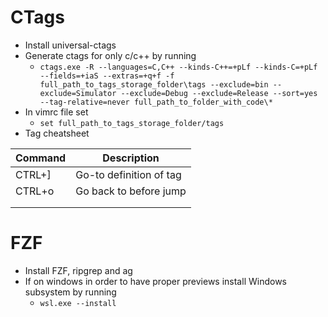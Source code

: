 # CTags
- Install universal-ctags
- Generate ctags for only c/c++ by running  
    - ```ctags.exe -R --languages=C,C++ --kinds-C++=+pLf --kinds-C=+pLf --fields=+iaS --extras=+q+f -f full_path_to_tags_storage_folder\tags --exclude=bin --exclude=Simulator --exclude=Debug --exclude=Release --sort=yes --tag-relative=never full_path_to_folder_with_code\* ```
- In vimrc file set   
    - ```set full_path_to_tags_storage_folder/tags ```
- Tag cheatsheet

| **Command** | **Description**         |
|-------------|-------------------------|
| CTRL+]      | Go-to definition of tag |
| CTRL+o      | Go back to before jump  |
|             |                         |
|             |                         |

# FZF 
- Install FZF, ripgrep and ag
- If on windows in order to have proper previews install Windows subsystem by running
    - ```wsl.exe --install```
